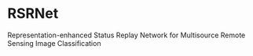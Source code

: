 # RSRNet
Representation-enhanced Status Replay Network for Multisource Remote Sensing Image Classification

